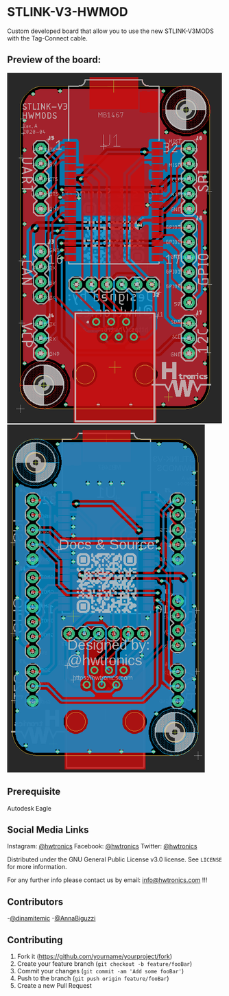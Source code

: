 # STLINK-V3-HWMOD

Custom developed board that allow you to use the new STLINK-V3MODS with the Tag-Connect cable.

## Preview of the board:

![TOP](CAD/images/design_top.png)
![BOTTOM](CAD/images/design_bottom.png)

## Prerequisite
Autodesk Eagle

## Social Media Links

Instagram: [@hwtronics](https://www.instagram.com/hwtronics/)
Facebook: [@hwtronics](https://www.facebook.com/hwtronics/)
Twitter: [@hwtronics](https://twitter.com/hwtronics)

Distributed under the GNU General Public License v3.0 license. See ``LICENSE`` for more information.

For any further info please contact us by email: info@hwtronics.com !!!


## Contributors

-[@dinamitemic](https://github.com/dinamitemic)
-[@AnnaBiguzzi](https://github.com/AnnaBiguzzi)


## Contributing

1. Fork it (<https://github.com/yourname/yourproject/fork>)
2. Create your feature branch (`git checkout -b feature/fooBar`)
3. Commit your changes (`git commit -am 'Add some fooBar'`)
4. Push to the branch (`git push origin feature/fooBar`)
5. Create a new Pull Request
